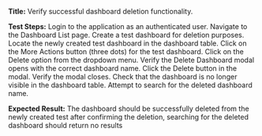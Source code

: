 **Title:** Verify successful dashboard deletion functionality.

**Test Steps:**
Login to the application as an authenticated user.
Navigate to the Dashboard List page.
Create a test dashboard for deletion purposes.
Locate the newly created test dashboard in the dashboard table.
Click on the More Actions button (three dots) for the test dashboard.
Click on the Delete option from the dropdown menu.
Verify the Delete Dashboard modal opens with the correct dashboard name.
Click the Delete button in the modal.
Verify the modal closes.
Check that the dashboard is no longer visible in the dashboard table.
Attempt to search for the deleted dashboard name.

**Expected Result:**
The dashboard should be successfully deleted from the newly created test after confirming the deletion, searching for the deleted dashboard should return no results